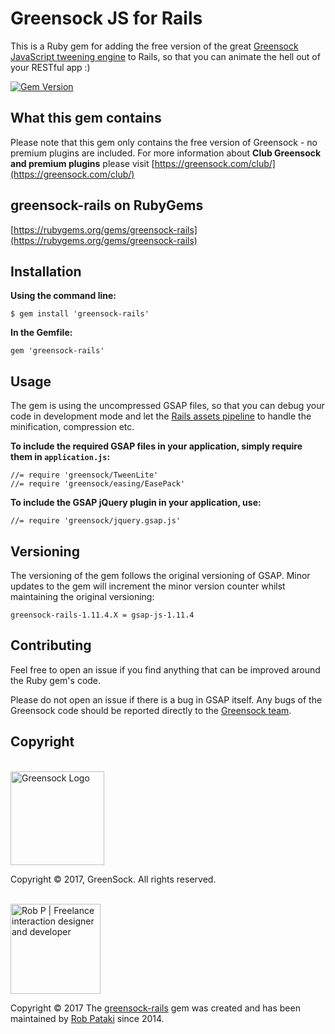 # Greensock JS for Rails

This is a Ruby gem for adding the free version of the great [Greensock JavaScript tweening engine](http://www.greensock.com/gsap-js/) to Rails, so that you can animate the hell out of your RESTful app :)

[![Gem Version](https://badge.fury.io/rb/greensock-rails.png)](http://badge.fury.io/rb/greensock-rails)

## What this gem contains

Please note that this gem only contains the free version of Greensock - no premium plugins are included. For more information about **Club Greensock and premium plugins** please visit [https://greensock.com/club/](https://greensock.com/club/)

## greensock-rails on RubyGems

[https://rubygems.org/gems/greensock-rails](https://rubygems.org/gems/greensock-rails)

## Installation

**Using the command line:**

	$ gem install 'greensock-rails'

**In the Gemfile:**

	gem 'greensock-rails'

## Usage

The gem is using the uncompressed GSAP files, so that you can debug your code in development mode and let the [Rails assets pipeline](http://guides.rubyonrails.org/) to handle the minification, compression etc.

**To include the required GSAP files in your application, simply require them in `application.js`:**

	//= require 'greensock/TweenLite'
	//= require 'greensock/easing/EasePack'

**To include the GSAP jQuery plugin in your application, use:**

	//= require 'greensock/jquery.gsap.js'

## Versioning

The versioning of the gem follows the original versioning of GSAP. Minor updates to the gem will increment the minor version counter whilst maintaining the original versioning:

`greensock-rails-1.11.4.X = gsap-js-1.11.4`

## Contributing

Feel free to open an issue if you find anything that can be improved around the Ruby gem's code.

Please do not open an issue if there is a bug in GSAP itself. Any bugs of the Greensock code should be reported directly to the [Greensock team](https://github.com/greensock/GreenSock-JS/issues).

## Copyright

<br/>

<a href="https://github.com/greensock/GreenSock-JS" target="_blank">
  <img width="150" src="https://raw.githubusercontent.com/robertpataki/greensock-rails/master/greensock_logo_64.png" alt="Greensock Logo"/>
</a>

Copyright &copy; 2017, GreenSock. All rights reserved.

<br/>

<a href="https://robertpataki.com" target="_blank">
  <img width="144" src="https://robertpataki.com/rob-p-logo.svg" alt="Rob P | Freelance interaction designer and developer"/>
</a>

Copyright &copy; 2017 The <a href="https://github.com/robertpataki/greensock-rails" target="_blank">greensock-rails</a> gem was created and has been maintained by [Rob Pataki](https://robertpataki.com) since 2014.

